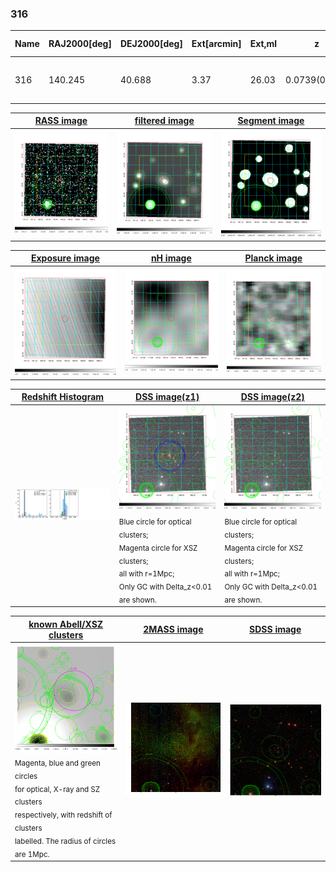 <div STYLE="page-break-after: always;"></div>

### 316

|Name|RAJ2000[deg]|DEJ2000[deg] |Ext[arcmin]| Ext,ml | z | z_src| C|GC(XSZ,Delta_z<0.01)| GC(OPT,Delta_z<0.01)|GC| R_sig[arcmin] | R500[arcmin] | R500[Mpc]| CRsig[c/s] | CR500[c/s] |L500[1E44 erg/s]|F500[1E-12 erg/s/cm^2]| M500[1E14 Msun]|Tx[keV]|Cnt_sig|Beta|Rc[arcmin]|Comment|Alias|
|---|---|---|---|---|---|------|---|--------|---------|----------|---|---|---|---|---|---|---|---|---|---|---|---|---|---|
|316| 140.245| 40.688| 3.37| 26.03| 0.0739(0.005)| z1, z_xsz| B| F20, SPI| N, W| F20, N, SPI, W| 7.338| 7.781| 0.656| 0.082(0.032)| 0.083(0.032)| 0.204(0.053)| 1.524(0.398)| 0.86(0.12)| 2.00(0.17)| 34.2| 0.869(-0.146+0.094)| 4.597(-1.014+0.830)| -| t156|

|[RASS image](../image/316/316_img.pdf)|[filtered image](../image/316/316_fil.pdf)|[Segment image](../image/316/316_seg.pdf)|
|-------------------|--------------------|-------------------|
| <img src="../image/316/316_img.png" width="300">  | <img src="../image/316/316_fil.png" width="300">   | <img src="../image/316/316_seg.png" width="300">  |

|[Exposure image](../image/316/316_mex.pdf)| [nH image](../image/316/316_nh.pdf)| [Planck image](../image/316/316_p.pdf)|
|-------------------|--------------------|-------------------|
|<img src="../image/316/316_mex.png" width="300">   | <img src="../image/316/316_nh.png" width="300">    | <img src="../image/316/316_p.png" width="300"> |

|[Redshift Histogram](../image/316/316_zg.pdf) | [DSS image(z1)](../image/316/316_dss_z1.pdf)      |  [DSS image(z2)](../image/316/316_dss_z2.pdf)    |
|-------------------|--------------------|-------------------|
|<img src="../image/316/316_zg.png" width="300"> |<img src="../image/316/316_dss_z1.png" width="300"> <sub><br>Blue circle for optical clusters; <br>Magenta circle for XSZ clusters; <br>all with r=1Mpc; <br>Only GC with Delta_z<0.01 are shown. </sub>| <img src="../image/316/316_dss_z2.png" width="300"><sub><br>Blue circle for optical clusters; <br>Magenta circle for XSZ clusters; <br>all with r=1Mpc; <br>Only GC with Delta_z<0.01 are shown. </sub> |

|[known Abell/XSZ clusters](../image/316/316_gc.pdf) | [2MASS image](../image/316/316_2mass.pdf)      |[SDSS image](../image/316/316_sdss.pdf)   |
|-------------------|-------------------|-------------------|
|<img src=../image/316/316_gc.png width="300"> <br><sub>Magenta, blue and green circles <br>for optical, X-ray and SZ clusters <br>respectively, with redshift of clusters <br>labelled. The radius of circles <br>are 1Mpc.</sub>|<img src="../image/316/316_2mass.png" width="300">  | <img src="../image/316/316_sdss.png" width="300">  |




